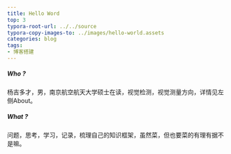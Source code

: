 ```yaml
---
title: Hello Word
top: 3
typora-root-url: ../../source
typora-copy-images-to: ../images/hello-world.assets
categories: blog
tags:
- 博客搭建
---
```

##### Who ?

杨吉多才，男，南京航空航天大学硕士在读，视觉检测，视觉测量方向，详情见左侧About。

##### What ?

问题，思考，学习，记录，梳理自己的知识框架，虽然菜，但也要菜的有理有据不是嘛。

